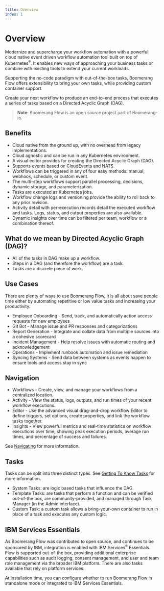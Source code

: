 ```yaml
---
title: Overview
index: 1
---
```


# Overview

Modernize and supercharge your workflow automation with a powerful cloud native event driven workflow automation tool built on top of Kubernetes<sup>®</sup>. It enables new ways of approaching your business tasks or combine with existing tools to extend your current workloads.

Supporting the no-code paradigm with out-of-the-box tasks, Boomerang Flow offers extensibility to bring your own tasks, while providing custom container support. 

Create your next workflow to produce an end-to-end process that executes a series of tasks based on a Directed Acyclic Graph (DAG).

> **Note**: Boomerang Flow is an open source project part of Boomerang-io.

## Benefits

* Cloud native from the ground up, with no overhead from legacy implementations.
* Cloud agnostic and can be run in any Kubernetes environment.
* A visual editor provides for creating the Directed Acyclic Graph (DAG).
* Supports events based on [CloudEvents](https://cloudevents.io) and [NATS](https://nats.io).
* Workflows can be triggered in any of four easy methods: manual, webhook, schedule, or custom event.
* The multi-step workflows support parallel processing, decisions, dynamic storage, and parameterization. 
* Tasks are executed as Kubernetes jobs.
* Workflow change logs and versioning provide the ability to roll back to any prior revision.
* Activity detail with per-execution records detail the executed workflow and tasks. Logs, status, and output properties are also available.
* Dynamic insights over time can be filtered per team, workflow or a combination thereof.

## What do we mean by Directed Acyclic Graph (DAG)?

- All of the tasks in DAG make up a workflow.
- Steps in a DAG (and therefore the workflow) are a task.
- Tasks are a discrete piece of work.

## Use Cases

There are plenty of ways to use Boomerang Flow, it is all about save people time either by automating repetitive or low value tasks and increasing your productivity.

* Employee Onboarding - Send, track, and automatically action access requests for new employees
* Git Bot - Manage issue and PR responses and categorizations
* Report Generation - Integrate and collate data from multiple sources into a cohesive scorecard
* Incident Management - Help resolve issues with automatic routing and acknowledgement
* Operations - Implement runbook automation and issue remediation 
* Syncing Systems - Send data between systems as events happen to ensure tools and access stay in sync

## Navigation

* Workflows - Create, view, and manage your workflows from a centralized location. 
* Activity - View the status, logs, outputs, and run times of your recent workflow executions.
* Editor - Use the advanced visual drag-and-drop workflow Editor to define triggers, set options, create properties, and link the workflow tasks together.
* Insights - View powerful metrics and real-time statistics on workflow executions over time, showing peak execution periods, average run times, and percentage of success and failures.

See [Navigating](/boomerang-flow/docs/introduction/navigating) for more information.

## Tasks

Tasks can be split into three distinct types. See [Getting To Know Tasks](/boomerang-flow/docs/getting-to-know/tasks) for more information.

* System Tasks: are logic based tasks that influence the DAG.
* Template Tasks: are tasks that perform a function and can be verified out-of-the box, are community-provided, and managed through Task Manager (in the Admin interface).
* Custom Task: a custom task allows a bring-your-own container to run in place of a task and executes any custom logic.

## IBM Services Essentials

As Boomerang Flow was contributed to open source, and continues to be sponsored by IBM, integration is enabled with IBM Services<sup>®</sup> Essentials. Flow is supported out-of-the box, providing additional enterprise capabilities such as audit logging, consent management, and user and team role management via the broader IBM platform. There are also tasks available that rely on platform services. 

At installation time, you can configure whether to run Boomerang Flow in standalone mode or integrated to IBM Services Essentials.